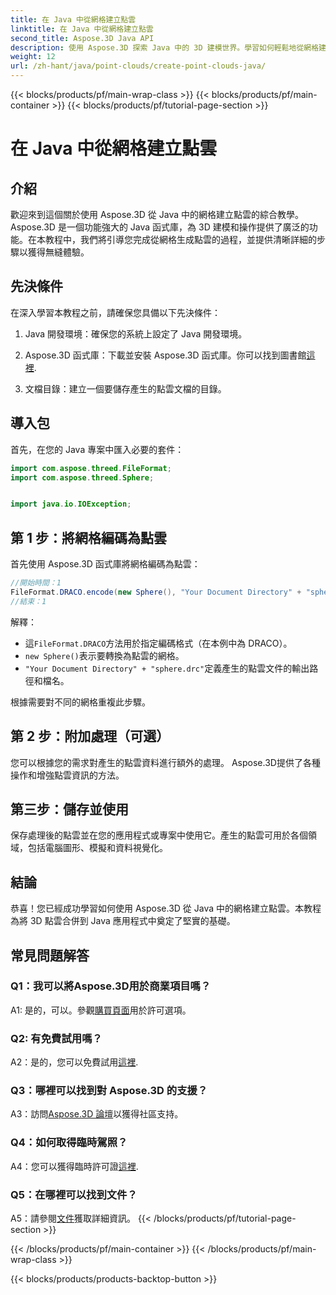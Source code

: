 ```yaml
---
title: 在 Java 中從網格建立點雲
linktitle: 在 Java 中從網格建立點雲
second_title: Aspose.3D Java API
description: 使用 Aspose.3D 探索 Java 中的 3D 建模世界。學習如何輕鬆地從網格建立點雲。
weight: 12
url: /zh-hant/java/point-clouds/create-point-clouds-java/
---
```


{{< blocks/products/pf/main-wrap-class >}}
{{< blocks/products/pf/main-container >}}
{{< blocks/products/pf/tutorial-page-section >}}

# 在 Java 中從網格建立點雲

## 介紹

歡迎來到這個關於使用 Aspose.3D 從 Java 中的網格建立點雲的綜合教學。 Aspose.3D 是一個功能強大的 Java 函式庫，為 3D 建模和操作提供了廣泛的功能。在本教程中，我們將引導您完成從網格生成點雲的過程，並提供清晰詳細的步驟以獲得無縫體驗。

## 先決條件

在深入學習本教程之前，請確保您具備以下先決條件：

1. Java 開發環境：確保您的系統上設定了 Java 開發環境。

2.  Aspose.3D 函式庫：下載並安裝 Aspose.3D 函式庫。你可以找到圖書館[這裡](https://releases.aspose.com/3d/java/).

3. 文檔目錄：建立一個要儲存產生的點雲文檔的目錄。

## 導入包

首先，在您的 Java 專案中匯入必要的套件：

```java
import com.aspose.threed.FileFormat;
import com.aspose.threed.Sphere;


import java.io.IOException;
```

## 第 1 步：將網格編碼為點雲

首先使用 Aspose.3D 函式庫將網格編碼為點雲：

```java
//開始時間：1
FileFormat.DRACO.encode(new Sphere(), "Your Document Directory" + "sphere.drc");
//結束：1
```

解釋：
- 這`FileFormat.DRACO`方法用於指定編碼格式（在本例中為 DRACO）。
- `new Sphere()`表示要轉換為點雲的網格。
- `"Your Document Directory" + "sphere.drc"`定義產生的點雲文件的輸出路徑和檔名。

根據需要對不同的網格重複此步驟。

## 第 2 步：附加處理（可選）

您可以根據您的需求對產生的點雲資料進行額外的處理。 Aspose.3D提供了各種操作和增強點雲資訊的方法。

## 第三步：儲存並使用

保存處理後的點雲並在您的應用程式或專案中使用它。產生的點雲可用於各個領域，包括電腦圖形、模擬和資料視覺化。

## 結論

恭喜！您已經成功學習如何使用 Aspose.3D 從 Java 中的網格建立點雲。本教程為將 3D 點雲合併到 Java 應用程式中奠定了堅實的基礎。

## 常見問題解答

### Q1：我可以將Aspose.3D用於商業項目嗎？

 A1: 是的，可以。參觀[購買頁面](https://purchase.aspose.com/buy)用於許可選項。

### Q2: 有免費試用嗎？

 A2：是的，您可以免費試用[這裡](https://releases.aspose.com/).

### Q3：哪裡可以找到對 Aspose.3D 的支援？

 A3：訪問[Aspose.3D 論壇](https://forum.aspose.com/c/3d/18)以獲得社區支持。

### Q4：如何取得臨時駕照？

 A4：您可以獲得臨時許可證[這裡](https://purchase.aspose.com/temporary-license/).

### Q5：在哪裡可以找到文件？

 A5：請參閱[文件](https://reference.aspose.com/3d/java/)獲取詳細資訊。
{{< /blocks/products/pf/tutorial-page-section >}}

{{< /blocks/products/pf/main-container >}}
{{< /blocks/products/pf/main-wrap-class >}}

{{< blocks/products/products-backtop-button >}}
